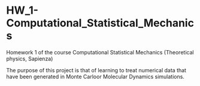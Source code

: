 # HW_1-Computational_Statistical_Mechanics

Homework 1 of the course Computational Statistical Mechanics (Theoretical physics, Sapienza)

The purpose of this project is that of learning to treat numerical data that have been generated in Monte Carloor Molecular Dynamics simulations.
